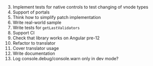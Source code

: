 3. Implement tests for native controls to test changing of vnode types
4. Support of portals
7. Think how to simplify patch implementation
9. Write real-world sample
10. Write tests for `getLastValidators`
12. Support CI
13. Check that library works on Angular pre-12
14. Refactor to translator
15. Cover translator usage
16. Write documentation
18. Log console.debug/console.warn only in dev mode?